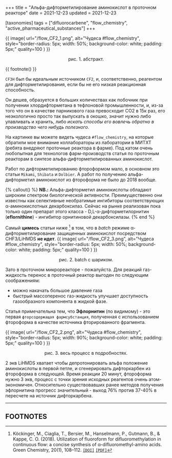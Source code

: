 +++
title = "Альфа-дифторметилирование аминокислот в проточном реакторе"
date = 2021-12-23
updated = 2021-12-23

[taxonomies] 
tags = ["difluorocarbene", "flow_chemistry", "active_pharmaceutical_substances"]
+++


{{ 
  image(
      url="/flow_CF2_1.png", 
      alt="Чудеса #flow_chemistry", 
      style="border-radius: 5px; width: 50%; background-color: white; padding: 5px;"
      quality=100
  )
}}
<p style="text-align: center">рис. 1. абстракт.</p>

{{
  footnote()
}}

`CF3H` был бы идеальным источником `CF2`, и, соответственно, реагентом для дифторметилирования, если бы не его низкая реакционная способность. 

Он дешев, образуется в больших количествах как побочник при получении хлордифторметана в тефлоновой промышленности, и, из-за того что он в качестве парникового газа превосходит CO2 в 15к раз, его неэкологично просто так выпускать в окошко, значит нужно либо улавливать и хранить, либо *искать способы его вовлечь обратно в производство чего нибудь полезного*.

На картинке вы можете видеть чудеса `#flow_chemistry`, на которые обратили мое внимание коллабораторы из лаборатории в МИТХТ (ребята внедряют проточные реактора в фарме). Под катом очень любопытная для технологов фарм-производств статья по проточным реакторам в синтезе альфа-дифторметилированных аминокислот. 

<!-- more -->

Работ по дифторметилированию фтороформом мало, в основном это статьи `Mikami`, `Shibata` и `Dolbier`. 
А работ по получению альфа-дифторметил аминокислот из фтороформа не было до 2018 вообще.

{% callout() %} 
**NB.:** Альфа-дифторметил аминокислоты обладают широким спектром биологической активности. Преимущественно они известны как селективные необратимые ингибиторы соответствующих α-аминокислотных декарбоксилаз. Сейчас на рынке реализован пока только один препарат этого класса - D,L-α-дифторметилорнитин (**eflornithine**) - ингибитор орнитиновой декарбоксилазы.
{% end %}

Самый **цимесь** статьи ниже [^1] в том, что в *batch* режиме α-дифторметилирование защищенных аминокислот посредством CHF3/LiHMDS **не идет**. 
{{ 
  image(
      url="/flow_CF2_3.png", 
      alt="Чудеса #flow_chemistry", 
      style="border-radius: 5px; width: 50%; background-color: white; padding: 5px;"
      quality=100
  )
}}

<p style="text-align: center">рис. 2. batch с шариком.</p>

Зато в проточном микрореакторе - пожалуйста. 
Для реакций газ-жидкость перенос в проточный реактор выгоден по следующим соображениям: 

* можно накачать большое давление газа
* быстрый массоперенос газ-жидкость улучшает доступность газообразного компонента в жидкой фазе. 

Статья примечательна тем, что **Эфлорнитин** (по видимому) - это первая `фторсодержащая фармсубстанция`, полученная с использованием фтороформа в качестве источника фторированного фрагмента.

{{ 
  image(
      url="/flow_CF2_2.png", 
      alt="Чудеса #flow_chemistry", 
      style="border-radius: 5px; width: 90%; background-color: white; padding: 5px;"
      quality=100
  )
}}
<p style="text-align: center">рис. 3. весь процесс в подробностях.</p>

2 экв LiHMDS хватает чтобы депротонировать альфа положение аминокислоты в первой петле, и сгенерировать дифторкарбен из фтороформа в следующей. Время реакции 20 минут, фтороформа нужно 3 экв, процесс с точки зрения исходных реагентов очень атом-экономичен. Относительно существовавших ранее методов получения эфлорнитина прогресс значительный - выход 76% против 37-40% в пересчете на источник дифторкарбена.


---

## FOOTNOTES

[^1]: Köckinger, M., Ciaglia, T., Bersier, M., Hanselmann, P., Gutmann, B., & Kappe, C. O. (2018). Utilization of fluoroform for difluoromethylation in continuous flow: a concise synthesis of α-difluoromethyl-amino acids. Green Chemistry, 20(1), 108–112. [`[DOI]`](https://doi.org/10.1039/C7GC02913F) [`[PDF]`](/literature/c7gc02913f.pdf)


